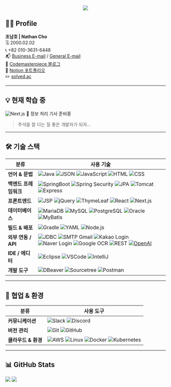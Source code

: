 <div align="center">
  <img src="https://capsule-render.vercel.app/api?type=waving&color=auto&height=300&section=header&text=HI!%20Dev%20Nathan%20Here!&fontSize=60&fontAlignY=45"/>
</div>

## 👨‍💻 Profile

**조남호 | Nathan Cho**  
🗓️ 2000.02.02  
📞 +82 010-3631-6448  
📬 [Business E-mail](mailto:devnamho0910@gmail.com) / [General E-mail](mailto:cnh1234578@gmail.com)  
📝 [Codemasterpiece 블로그](https://www.codemasterpiece.com)  
📒 [Notion 포트폴리오](https://dev-namho.notion.site/17976ccd9d904252b4b2f6aec5e3499d?pvs=4)  
✏️ [solved.ac](https://solved.ac/en/profile/devnamho0910) 

---

## 💡 현재 학습 중

![Next.js](https://img.shields.io/badge/Next.js-000000?style=round-square&logo=next.js&logoColor=white)
📘 정보 처리 기사 준비중

> 주석을 잘 다는 질 좋은 개발자가 되자...

---

## 🛠️ 기술 스택

| 분류 | 사용 기술 |
| --- | --- |
| **언어 & 문법** | ![Java](https://img.shields.io/badge/-JAVA-blueviolet) ![JSON](https://img.shields.io/badge/JSON-00000?style=round-square&logo=JSON&logoColor=black) ![JavaScript](https://img.shields.io/badge/JavaScript-F7DF1E?style=round-square&logo=JavaScript&logoColor=black) ![HTML](https://img.shields.io/badge/HTML-E34F26?style=round-square&logo=HTML&logoColor=black) ![CSS](https://img.shields.io/badge/CSS-1572B6?style=round-square&logo=CSS&logoColor=black) |
| **백엔드 프레임워크** | ![SpringBoot](https://img.shields.io/badge/SpringBoot-6DB33F?style=round-square&logo=Spring&logoColor=black) ![Spring Security](https://img.shields.io/badge/Spring%20Security-6DB33F?style=round-square&logo=springsecurity&logoColor=white) ![JPA](https://img.shields.io/badge/JPA-6DB33F?style=round-square) ![Tomcat](https://img.shields.io/badge/Tomcat-F8DC75?style=flat&logo=ApacheTomcat&logoColor=white) ![Express](https://img.shields.io/badge/Express-000000?style=round-square&logo=express&logoColor=white) |
| **프론트엔드** | ![JSP](https://img.shields.io/badge/-JSP-red) ![jQuery](https://img.shields.io/badge/jQuery-0769AD?style=round-square&logo=jQuery&logoColor=black) ![ThymeLeaf](https://img.shields.io/badge/ThymeLeaf-005F0F?style=round-square&logo=ThymeLeaf&logoColor=black) ![React](https://img.shields.io/badge/React-61DAFB?style=round-square&logo=react&logoColor=white) ![Next.js](https://img.shields.io/badge/Next.js-000000?style=round-square&logo=next.js&logoColor=white) |
| **데이터베이스** | ![MariaDB](https://img.shields.io/badge/MariaDB-003545?style=round-square&logo=mariadb&logoColor=white) ![MySQL](https://img.shields.io/badge/MySQL-%2300f.svg?style=round-square&logo=mysql&logoColor=white) ![PostgreSQL](https://img.shields.io/badge/PostgreSQL-336791?style=round-square&logo=postgresql&logoColor=white) ![Oracle](https://img.shields.io/badge/Oracle-F80000.svg?style=round-square&logo=mysql&logoColor=white) ![MyBatis](https://img.shields.io/badge/-MyBatis-orange) |
| **빌드 & 배포** | ![Gradle](https://img.shields.io/badge/Gradle-02303A?style=round-square&logo=Gradle&logoColor=black) ![YAML](https://img.shields.io/badge/-yml-brightgreen) ![Node.js](https://img.shields.io/badge/Node.js-339933?style=round-square&logo=node.js&logoColor=white) |
| **외부 연동 / API** | ![JDBC](https://img.shields.io/badge/-JDBC-blue) ![SMTP Gmail](https://img.shields.io/badge/-SMTP%20GMAIL-red) ![Kakao Login](https://img.shields.io/badge/-KAKAO%20login-yellow) ![Naver Login](https://img.shields.io/badge/-naver%20login-brightgreen) ![Google OCR](https://img.shields.io/badge/-GOOGLE%20OCR-orange) ![REST](https://img.shields.io/badge/-REST-green) [![OpenAI](https://img.shields.io/badge/openAi-412991?logo=openai)](https://openai.com/) |
| **IDE / 에디터** | ![Eclipse](https://img.shields.io/badge/Eclipse-2C2255.svg?style=round-square&logo=Eclipse&logoColor=white) ![VSCode](https://img.shields.io/badge/Visual%20Studio%20Code-007ACC.svg?style=round-square&logo=Visual%20Studio%20Code&logoColor=white) ![IntelliJ](https://img.shields.io/badge/IntelliJ-000000.svg?style=round-square&logo=IntelliJ%20IDEA&logoColor=white) |
| **개발 도구** | ![DBeaver](https://img.shields.io/badge/-DBeaver-brightgreen) ![Sourcetree](https://img.shields.io/badge/Sourcetree-0052CC.svg?style=round-square&logo=Sourcetree&logoColor=white) ![Postman](https://img.shields.io/badge/Postman-FF6C37.svg?style=round-square&logo=Postman&logoColor=white) |

---

## 🤝 협업 & 환경

| 분류 | 사용 도구 |
| --- | --- |
| **커뮤니케이션** | ![Slack](https://img.shields.io/badge/Slack-4A154B.svg?style=round-square&logo=Slack&logoColor=white) ![Discord](https://img.shields.io/badge/Discord-5865F2?style=round-square&logo=Discord&logoColor=black) |
| **버전 관리** | ![Git](https://img.shields.io/badge/Git-F05032?style=round-square&logo=Git&logoColor=black) ![GitHub](https://img.shields.io/badge/GitHub-181717?style=round-square&logo=GitHub&logoColor=black) |
| **클라우드 & 환경** | ![AWS](https://img.shields.io/badge/AWS-232F3E?style=flat&logo=AmazonAWS&logoColor=white) ![Linux](https://img.shields.io/badge/Linux-FCC624?style=round-square&logo=linux&logoColor=black) ![Docker](https://img.shields.io/badge/Docker-2496ED?style=round-square&logo=Docker&logoColor=white) ![Kubernetes](https://img.shields.io/badge/Kubernetes-326CE5?style=round-square&logo=Kubernetes&logoColor=white) |

---

## 📊 GitHub Stats

<div align="left">
  <img src="https://github-readme-stats.vercel.app/api/top-langs/?username=DevNathan&layout=compact" />
  <img src="https://github-readme-stats.vercel.app/api?username=DevNathan&show_icons=true" />
</div>
